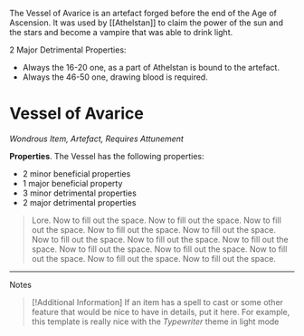 The Vessel of Avarice is an artefact forged before the end of the Age of Ascension. It was used by [[Athelstan]] to claim the power of the sun and the stars and become a vampire that was able to drink light.

2 Major Detrimental Properties:
- Always the 16-20 one, as a part of Athelstan is bound to the artefact.
- Always the 46-50 one, drawing blood is required.
# Vessel of Avarice
*Wondrous Item, Artefact, Requires Attunement*

**Properties**. The Vessel has the following properties:
- 2 minor beneficial properties
- 1 major beneficial property
- 3 minor detrimental properties
- 2 major detrimental properties

> Lore. Now to fill out the space. Now to fill out the space. Now to fill out the space. Now to fill out the space. Now to fill out the space. Now to fill out the space. Now to fill out the space. Now to fill out the space. Now to fill out the space. Now to fill out the space. Now to fill out the space. Now to fill out the space. Now to fill out the space. 

---
Notes
>[!Additional Information]
>If an item has a spell to cast or some other feature that would be nice to have in details, put it here. For example, this template is really nice with the *Typewriter* theme in light mode
